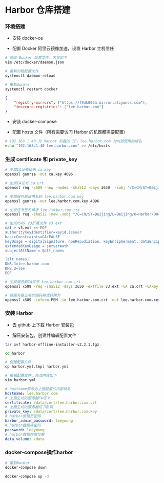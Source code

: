 # Harbor 仓库搭建


### 环境搭建

* 安装 docker-ce

* 配置 Docker 阿里云镜像加速，设置 Harbor 主机信任

```bash
# 修改 Docker 配置文件，内容如下
vim /etc/docker/daemon.json

# 重新加载配置文件
systemctl daemon-reload

# 重启docker
systemctl restart docker
```

```json
{
    "registry-mirrors": ["https://f9dk003m.mirror.aliyuncs.com"],
    "insecure-registries": ["lee.harbor.com"]
}
```

* 安装 docker-compose

* 配置 hosts 文件（所有需要访问 Harbor 的机器都需要配置）

```bash
# 192.168.1.40 为 Harbor 机器的 IP，lee.harbor.com 为内部使用的域名
echo "192.168.1.40 lee.harbor.com" >> /etc/hosts
```


### 生成 certificate 和 private_key

```bash
# 生成CA证书私钥 ca.key
openssl genrsa -out ca.key 4096

# 生成CA证书 ca.crt
openssl req -x509 -new -nodes -sha512 -days 3650  -subj "/C=CN/ST=Beijing/L=Beijing/O=Harbor/OU=Harbor/CN=lee.harbor.com"  -key ca.key  -out ca.crt

# 生成服务器证书私钥 lee.harbor.com.key
openssl genrsa -out lee.harbor.com.key 4096

# 生成证书签名请求 lee.harbor.com.csr
openssl req -sha512 -new -subj "/C=CN/ST=Beijing/L=Beijing/O=Harbor/OU=Harbor/CN=lee.harbor.com" -key lee.harbor.com.key -out lee.harbor.com.csr

# 生成x509 v3扩展文件 v3.ext
cat > v3.ext <<-EOF
authorityKeyIdentifier=keyid,issuer
basicConstraints=CA:FALSE
keyUsage = digitalSignature, nonRepudiation, keyEncipherment, dataEncipherment
extendedKeyUsage = serverAuth
subjectAltName = @alt_names

[alt_names]
DNS.1=lee.harbor.com
DNS.2=lee
EOF

# 生成服务器CA证书 lee.harbor.com.crt
openssl x509 -req -sha512 -days 3650 -extfile v3.ext -CA ca.crt -CAkey ca.key -CAcreateserial -in lee.harbor.com.csr -out lee.harbor.com.crt

# 将服务器证书的编码格式转换为
openssl x509 -inform PEM -in lee.harbor.com.crt -out lee.harbor.com.cert
```


### 安装 Harbor

* 去 github 上下载 Harbor 安装包

* 解压安装包，创建并编辑配置文件

```bash
tar xvf harbor-offline-installer-v2.2.1.tgz

cd harbor

# 创建配置文件
cp harbor.yml.tmpl harbor.yml

# 编辑配置文件，修改内容如下
vim harbor.yml
```

```yaml
# hostname修改为上面配置的内部域名
hostname: lee.harbor.com
# 上面生成的服务器CA证书
certificate: /data/cert/lee.harbor.com.crt
# 上面生成的服务器证书私钥
private_key: /data/cert/lee.harbor.com.key
# harbor管理员密码
harbor_admin_password: leeyoung
# harbor数据库密码
password: leeyoung
# harbor数据存放位置
data_volume: /data
```


### docker-compose操作harbor

```bash
# 重启harbor
docker-compose down

docker-compose up -d
```
